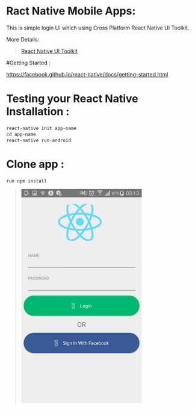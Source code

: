 # Ract Native Mobile Apps:

This is simple login UI which using Cross Platform React Native UI Toolkit. 

More Details:
><a href="https://github.com/react-native-community/react-native-elements">React Native UI Toolkit</a>


#Getting Started :


https://facebook.github.io/react-native/docs/getting-started.html

# Testing your React Native Installation :
```
react-native init app-name
cd app-name
react-native run-android
```

# Clone app :
```
run npm install
```

><img src="login.jpg" width="320">